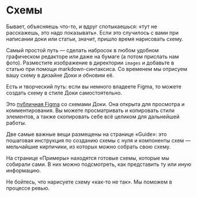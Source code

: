 # Схемы

Бывает, объясняешь что-то, и вдруг спотыкаешься: «тут не расскажешь, это надо показывать». Если это случилось с вами при написании доки или статьи, значит, пришло время нарисовать схему.

Самый простой путь — сделать набросок в любом удобном графическом редакторе или даже на бумаге (а потом прислать нам фото). Разместите изображение в директории `images` и добавьте в статью при помощи markdown-синтаксиса. Со временем мы отрисуем вашу схему в дизайне Доки и обновим её.

Есть и творческий путь: если вы немного владеете Figma, то можете создать схему в стиле Доки самостоятельно.

Это [публичная Figma](https://www.figma.com/file/QkdJkiqJDWpQFCfY2AU6Pp/%D0%9F%D1%83%D0%B1%D0%BB%D0%B8%D1%87%D0%BD%D0%B0%D1%8F-%D0%94%D0%BE%D0%BA%D0%B0%3A-%D0%A1%D1%85%D0%B5%D0%BC%D1%8B?node-id=0%3A1&t=jnGKTOqGRk6Bbelm-1) со схемами Доки. Она открыта для просмотра и комментирования. Вы можете просматривать и копировать стили элементов, а также скопировать себе всё целиком для дальнейшей работы.

Две самые важные вещи размещены на странице «Guide»: это пошаговая инструкция по созданию схемы с нуля и компоненты схем — мельчайшие кирпичики, из которых можно собрать свою схему.

На странице «Примеры» находятся готовые схемы, которые мы собирали сами. В них можно подсмотреть, как представить ту или иную информацию.

Не бойтесь, что нарисуете схему «как-то не так». Мы поможем в процессе ревью.
